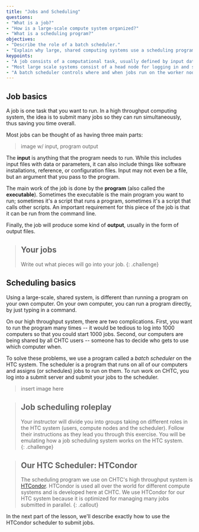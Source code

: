 ```yaml
---
title: "Jobs and Scheduling"
questions:
- "What is a job?"
- "How is a large-scale compute system organized?"
- "What is a scheduling program?"  
objectives:
- "Describe the role of a batch scheduler."
- "Explain why large, shared computing systems use a scheduling program." 
keypoints:
- "A job consists of a computational task, usually defined by input data and a piece of software, producing output data."  
- "Most large scale systems consist of a head node for logging in and submitting jobs, where jobs are performed on worker nodes."  
- "A batch scheduler controls where and when jobs run on the worker nodes."  
---
```


## Job basics

A job is one task that you want to run.  In a high throughput computing 
system, the idea is to submit many jobs so they can run simultaneously, 
thus saving you time overall.  

Most jobs can be thought of as having three main parts: 

> image w/ input, program output

The **input** is anything that the program needs to run.  While this 
includes input files with data or parameters, it can also include things 
like software installations, reference, or configuration files.  Input 
may not even be a file, but an argument that you pass to the program.  

The main work of the job is done by the **program** (also called the 
**executable**).  Sometimes the executable is the main program you want 
to run; sometimes it's a script that runs a program, sometimes it's a 
script that calls other scripts.  An important requirement for this piece 
of the job is that it can be run from the command line.  

Finally, the job will produce some kind of **output**, usually in the form 
of output files.  

> ## Your jobs
>
> Write out what pieces will go into your job. 
{: .challenge}

## Scheduling basics

Using a large-scale, shared system, is different than running a program 
on your own computer.  On your own computer, you can run a program directly, 
by just typing in a command.  

On our high throughput system, there are two complications.  First, you want 
to run the program many times -- it would be tedious to log into 1000 computers 
so that you could start 1000 jobs.  Second, our computers are being 
shared by all CHTC users -- someone has to decide who gets to use which computer 
when.  

To solve these problems, we use a program called a *batch scheduler* on the 
HTC system.  The scheduler is a program that runs on all of our computers and 
assigns (or schedules) jobs to run on them.  To run work on CHTC, you log into 
a submit server and submit your jobs to the scheduler.  

> insert image here

> ## Job scheduling roleplay
> 
> Your instructor will divide you into groups taking on 
> different roles in the HTC system (users, compute nodes 
> and the scheduler).  Follow their instructions as they 
> lead you through this exercise.  You will be emulating 
> how a job scheduling system works on the HTC system.  
{: .challenge}

> ## Our HTC Scheduler: HTCondor
> 
> The scheduling program we use on CHTC's high throughput system is 
> [HTCondor](https://research.cs.wisc.edu/htcondor/).  HTCondor is 
> used all over the world for different compute systems and is developed 
> here at CHTC.  We use HTCondor for our HTC system because it is 
> optimized for managing many jobs submitted in parallel. 
{: .callout}

In the next part of the lesson, we'll describe exactly how to use 
the HTCondor scheduler to submit jobs.  
